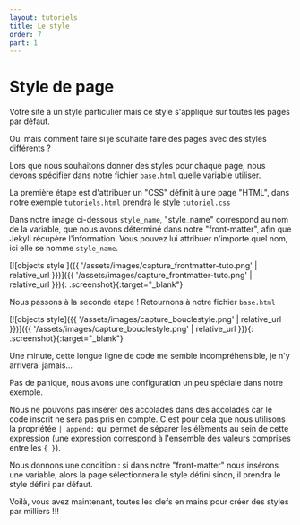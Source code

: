 ```yaml
---
layout: tutoriels
title: Le style
order: 7
part: 1
---
```

# Style de page

Votre site a un style particulier mais ce style s'applique sur toutes les pages par défaut.

Oui mais comment faire si je souhaite faire des pages avec des styles différents ?

Lors que nous souhaitons donner des styles pour chaque page, nous devons spécifier dans notre fichier `base.html` quelle variable utiliser.

La première étape est d'attribuer un "CSS" définit à une page "HTML", dans notre exemple `tutoriels.html` prendra le style `tutoriel.css`

Dans notre image ci-dessous `style_name`, "style_name" correspond au nom de la variable, que nous avons déterminé dans notre 
"front-matter", afin que Jekyll récupère l'information. Vous pouvez lui attribuer n'importe quel nom, ici elle se nomme `style_name`.


[![objects style ]({{ '/assets/images/capture_frontmatter-tuto.png' | relative_url }})]({{ '/assets/images/capture_frontmatter-tuto.png' | relative_url }}){: .screenshot}{:target="_blank"}

Nous passons à la seconde étape ! Retournons à notre fichier `base.html` 

[![objects style]({{ '/assets/images/capture_bouclestyle.png' | relative_url }})]({{ '/assets/images/capture_bouclestyle.png' | relative_url }}){: .screenshot}{:target="_blank"}

Une minute, cette longue ligne de code me semble incompréhensible, je n'y arriverai jamais...

Pas de panique, nous avons une configuration un peu spéciale dans notre exemple.

Nous ne pouvons pas insérer des accolades dans des accolades car le code inscrit ne sera pas pris en compte. C'est pour cela que nous utilisons la propriétée `| append:` qui permet de séparer les élèments au sein de cette expression (une expression correspond à l'ensemble des valeurs comprises entre les `{ }`).

Nous donnons une condition : si dans notre "front-matter" nous insérons une variable, alors la page sélectionnera le style défini sinon, il prendra le style défini par défaut.

Voilà, vous avez maintenant, toutes les clefs en mains pour créer des styles par milliers !!!



